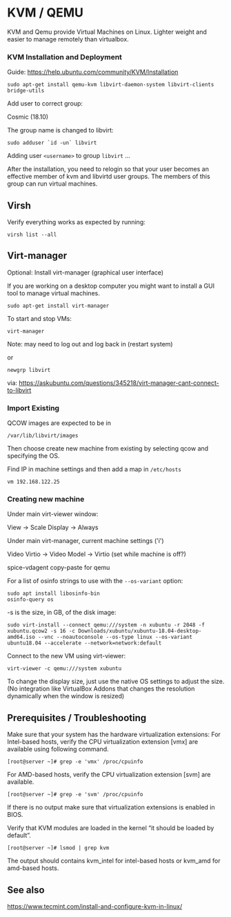 # KVM / QEMU

KVM and Qemu provide Virtual Machines on Linux. Lighter weight and easier to manage remotely than virtualbox.

### KVM Installation and Deployment

Guide: https://help.ubuntu.com/community/KVM/Installation

```
sudo apt-get install qemu-kvm libvirt-daemon-system libvirt-clients bridge-utils
```

Add user to correct group:

Cosmic (18.10)

The group name is changed to libvirt:

```
sudo adduser `id -un` libvirt
```

Adding user `<username>` to group `libvirt` ...

After the installation, you need to relogin so that your user becomes an effective member of kvm and libvirtd user groups. The members of this group can run virtual machines. 

## Virsh

Verify everything works as expected by running:

```
virsh list --all
```

## Virt-manager

Optional: Install virt-manager (graphical user interface)

If you are working on a desktop computer you might want to install a GUI tool to manage virtual machines.

```
sudo apt-get install virt-manager
```

To start and stop VMs:
    
```
virt-manager
```

Note: may need to log out and log back in (restart system)

or

```
newgrp libvirt
```

via:
https://askubuntu.com/questions/345218/virt-manager-cant-connect-to-libvirt

### Import Existing

QCOW images are expected to be in 

```
/var/lib/libvirt/images
```

Then choose create new machine from existing by selecting qcow and specifying the OS.

Find IP in machine settings and then add a map in `/etc/hosts`

```
vm 192.168.122.25
```

### Creating new machine


Under main virt-viewer window:

View -> Scale Display -> Always

Under main virt-manager, current machine settings ('i')

Video Virtio -> Video Model -> Virtio
(set while machine is off?)


spice-vdagent
copy-paste for qemu




For a list of osinfo strings to use with the `--os-variant` option:

```
sudo apt install libosinfo-bin
osinfo-query os
```

-s is the size, in GB, of the disk image:

```
sudo virt-install --connect qemu:///system -n xubuntu -r 2048 -f xubuntu.qcow2 -s 16 -c Downloads/xubuntu/xubuntu-18.04-desktop-amd64.iso --vnc --noautoconsole --os-type linux --os-variant ubuntu18.04 --accelerate --network=network:default
```

Connect to the new VM using virt-viewer:

```
virt-viewer -c qemu:///system xubuntu
```

To change the display size, just use the native OS settings to adjust the size. (No integration like VirtualBox Addons that changes the resolution dynamically when the window is resized)


## Prerequisites / Troubleshooting

Make sure that your system has the hardware virtualization extensions: For Intel-based hosts, verify the CPU virtualization extension [vmx] are available using following command.

    [root@server ~]# grep -e 'vmx' /proc/cpuinfo

For AMD-based hosts, verify the CPU virtualization extension [svm] are available.

    [root@server ~]# grep -e 'svm' /proc/cpuinfo

If there is no output make sure that virtualization extensions is enabled in BIOS. 

Verify that KVM modules are loaded in the kernel “it should be loaded by default”.

    [root@server ~]# lsmod | grep kvm

The output should contains kvm_intel for intel-based hosts or kvm_amd for amd-based hosts.


## See also

https://www.tecmint.com/install-and-configure-kvm-in-linux/

